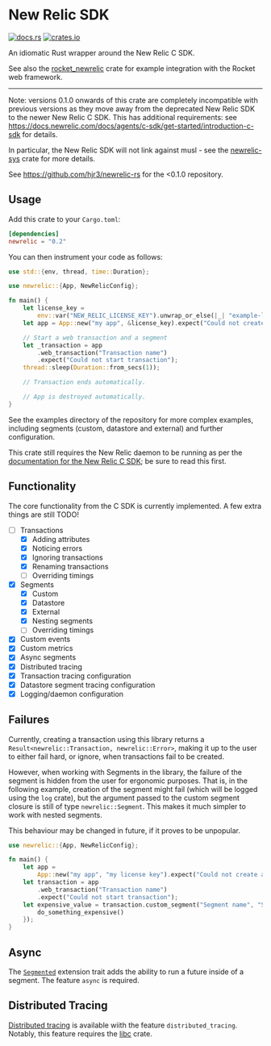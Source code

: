 New Relic SDK
=============

[![docs.rs](https://docs.rs/newrelic/badge.svg)](https://docs.rs/newrelic)
[![crates.io](https://img.shields.io/crates/v/newrelic.svg)](https://crates.io/crates/newrelic)

An idiomatic Rust wrapper around the New Relic C SDK.

See also the [rocket_newrelic] crate for example integration with the
Rocket web framework.

---

Note: versions 0.1.0 onwards of this crate are completely incompatible
with previous versions as they move away from the deprecated New Relic SDK
to the newer New Relic C SDK. This has additional requirements: see
https://docs.newrelic.com/docs/agents/c-sdk/get-started/introduction-c-sdk
for details.

In particular, the New Relic SDK will not link against musl - see the [newrelic-sys] crate for more details.

See https://github.com/hjr3/newrelic-rs for the <0.1.0 repository.

Usage
-----

Add this crate to your `Cargo.toml`:

```toml
[dependencies]
newrelic = "0.2"
```

You can then instrument your code as follows:

```rust
use std::{env, thread, time::Duration};

use newrelic::{App, NewRelicConfig};

fn main() {
    let license_key =
        env::var("NEW_RELIC_LICENSE_KEY").unwrap_or_else(|_| "example-license-key".to_string());
    let app = App::new("my app", &license_key).expect("Could not create app");

    // Start a web transaction and a segment
    let _transaction = app
        .web_transaction("Transaction name")
        .expect("Could not start transaction");
    thread::sleep(Duration::from_secs(1));

    // Transaction ends automatically.

    // App is destroyed automatically.
}
```

See the examples directory of the repository for more complex examples, including segments (custom, datastore and
external) and further configuration.

This crate still requires the New Relic daemon to be running as per the [documentation for the New Relic C SDK][c-sdk];
be sure to read this first.

Functionality
-------------

The core functionality from the C SDK is currently implemented. A few extra things are still TODO!

* [ ] Transactions
    * [x] Adding attributes
    * [x] Noticing errors
    * [x] Ignoring transactions
    * [x] Renaming transactions
    * [ ] Overriding timings
* [x] Segments
    * [x] Custom
    * [x] Datastore
    * [x] External
    * [x] Nesting segments
    * [ ] Overriding timings
* [x] Custom events
* [x] Custom metrics
* [x] Async segments
* [x] Distributed tracing
* [x] Transaction tracing configuration
* [x] Datastore segment tracing configuration
* [x] Logging/daemon configuration

Failures
--------

Currently, creating a transaction using this library returns a `Result<newrelic::Transaction, newrelic::Error>`, making
it up to the user to either fail hard, or ignore, when transactions fail to be created.

However, when working with Segments in the library, the failure of the segment is hidden from the user for ergonomic
purposes. That is, in the following example, creation of the segment might fail (which will be logged using the `log`
crate), but the argument passed to the custom segment closure is still of type `newrelic::Segment`. This makes it much
simpler to work with nested segments.

This behaviour may be changed in future, if it proves to be unpopular.

```rust
use newrelic::{App, NewRelicConfig};

fn main() {
    let app =
        App::new("my app", "my license key").expect("Could not create app");
    let transaction = app
        .web_transaction("Transaction name")
        .expect("Could not start transaction");
    let expensive_value = transaction.custom_segment("Segment name", "Segment category", |seg| {
        do_something_expensive()
    });
}

```

Async
--------

The [`Segmented`] extension trait adds the ability to run a future inside of a segment. The feature `async` is required.

Distributed Tracing
--------

[Distributed tracing][nr-distributed-tracing] is available wiith the feature `distributed_tracing`. Notably, this
feature requires the [libc] crate.

[c-sdk]: https://docs.newrelic.com/docs/agents/c-sdk/get-started/introduction-c-sdk#architecture

[examples]: https://github.com/sd2k/newrelic/tree/master/examples

[newrelic-sys]: https://crates.io/crates/newrelic-sys

[libc]: https://crates.io/crates/libc

[nr-distributed-tracing]: https://docs.newrelic.com/docs/understand-dependencies/distributed-tracing/get-started/introduction-distributed-tracing

[`Segmented`]: ./trait.Segmented.html

[rocket_newrelic]: https://crates.io/crates/rocket_newrelic
